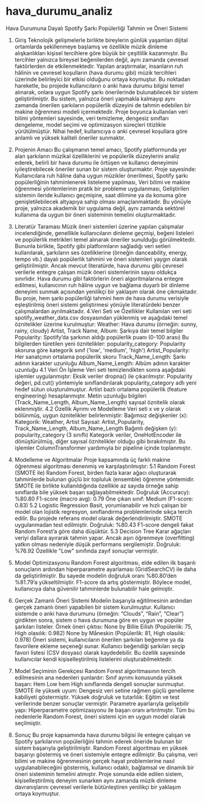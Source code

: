 # hava_durumu_analiz
Hava Durumuna Dayalı Spotify Şarkı Popülerliği Tahmin ve Öneri Sistemi
1. Giriş
Teknolojik gelişmelerle birlikte bireylerin günlük yaşamları dijital ortamlarda şekillenmeye başlamış ve özellikle müzik dinleme alışkanlıkları kişisel tercihlere göre büyük bir çeşitlilik kazanmıştır. Bu tercihler yalnızca bireysel beğenilerden değil, aynı zamanda çevresel faktörlerden de etkilenmektedir. Yapılan araştırmalar, insanların ruh hâlinin ve çevresel koşulların (hava durumu gibi) müzik tercihleri üzerinde belirleyici bir etkisi olduğunu ortaya koymuştur. Bu noktadan hareketle, bu projede kullanıcıların o anki hava durumu bilgisi temel alınarak, onlara uygun Spotify şarkı önerilerinde bulunabilecek bir sistem geliştirilmiştir. Bu sistem, yalnızca öneri yapmakla kalmayıp aynı zamanda önerilen şarkıların popülerlik düzeyini de tahmin edebilen bir makine öğrenmesi modeli içermektedir. Proje boyunca kullanılan veri bilimi yöntemleri sayesinde, veri temizleme, dengesiz sınıfları dengeleme, model seçimi ve optimizasyon süreçleri titizlikle yürütülmüştür. Nihai hedef, kullanıcıya o anki çevresel koşullara göre anlamlı ve yüksek kaliteli öneriler sunmaktır.
2. Projenin Amacı
Bu çalışmanın temel amacı, Spotify platformunda yer alan şarkıların müzikal özelliklerini ve popülerlik düzeylerini analiz ederek, belirli bir hava durumu ile örtüşen ve kullanıcı deneyimini iyileştirebilecek öneriler sunan bir sistem oluşturmaktır.
Proje sayesinde:
Kullanıcılara ruh hâline daha uygun müzikler önerilmesi,
Spotify şarkı popülerliğinin tahminlenerek listeleme yapılması,
Veri bilimi ve makine öğrenmesi yöntemlerinin pratik bir probleme uygulanması,
Geliştirilen sistemin ileride kullanıcı geçmişine, saat dilimine ya da konuma göre genişletilebilecek altyapıya sahip olması amaçlanmaktadır.
Bu yönüyle proje, yalnızca akademik bir uygulama değil, aynı zamanda sektörel kullanıma da uygun bir öneri sisteminin temelini oluşturmaktadır.

3. Literatür Taraması
Müzik öneri sistemleri üzerine yapılan çalışmalar incelendiğinde, genellikle kullanıcıların dinleme geçmişi, beğeni listeleri ve popülerlik metrikleri temel alınarak öneriler sunulduğu görülmektedir. Bununla birlikte, Spotify gibi platformların sağladığı veri setleri kullanılarak, şarkıların ses özelliklerine (örneğin danceability, energy, tempo vb.) dayalı popülerlik tahmini ve öneri sistemleri yaygın olarak geliştirilmiştir. Ancak mevcut literatürde, hava durumu gibi çevresel verilerle entegre çalışan müzik öneri sistemlerinin sayısı oldukça sınırlıdır. Hava durumu gibi faktörlerin öneri algoritmalarına entegre edilmesi, kullanıcının ruh hâline uygun ve bağlama duyarlı bir dinleme deneyimi sunmak açısından yenilikçi bir yaklaşım olarak öne çıkmaktadır. Bu proje, hem şarkı popülerliği tahmini hem de hava durumu verisiyle eşleştirilmiş öneri sistemi geliştirmesi yönüyle literatürdeki benzer çalışmalardan ayrılmaktadır.
4.Veri Seti ve Özellikler
Kullanılan veri seti spotify_weather_data.csv dosyasından yüklenmiş ve aşağıdaki temel öznitelikler üzerine kurulmuştur:
Weather: Hava durumu (örneğin: sunny, rainy, cloudy)
Artist, Track Name, Album: Şarkıya dair temel bilgiler
Popularity: Spotify’da şarkının aldığı popülerlik puanı (0-100 arası)
Bu bilgilerden türetilen yeni öznitelikler:
popularity_category: Popularity skoruna göre kategorik sınıf ('low', 'medium', 'high')
Artist_Popularity: Her sanatçının ortalama popülerlik skoru
Track_Name_Length: Şarkı adının karakter uzunluğu
Album_Name_Length: Albüm adının karakter uzunluğu
4.1 Veri Ön İşleme
Veri seti temizlendikten sonra aşağıdaki işlemler uygulanmıştır:
Eksik veriler dropna() ile çıkarılmıştır.
Popularity değeri, pd.cut() yöntemiyle sınıflandırılarak popularity_category adlı yeni hedef sütun oluşturulmuştur.
Artist bazlı ortalama popülerlik (feature engineering) hesaplanmıştır.
Metin uzunluğu bilgileri (Track_Name_Length, Album_Name_Length) sayısal öznitelik olarak eklenmiştir.
4.2 Özellik Ayrımı ve Modelleme
Veri seti x ve y olarak bölünmüş, uygun öznitelikler belirlenmiştir:
Bağımsız değişkenler (x):
Kategorik: Weather, Artist
Sayısal: Artist_Popularity, Track_Name_Length, Album_Name_Length
Bağımlı değişken (y):
popularity_category (3 sınıflı)
Kategorik veriler, OneHotEncoder ile dönüştürülmüş, diğer sayısal öznitelikler olduğu gibi bırakılmıştır. Bu işlemler ColumnTransformer yardımıyla bir pipeline içinde toplanmıştır.
5. Modelleme ve Algoritmalar
Proje kapsamında üç farklı makine öğrenmesi algoritması denenmiş ve karşılaştırılmıştır:
5.1 Random Forest (SMOTE ile)
Random Forest, birden fazla karar ağacı oluşturarak tahminlerde bulunan güçlü bir topluluk (ensemble) öğrenme yöntemidir. SMOTE ile birlikte kullanıldığında özellikle az sayıda örneğe sahip sınıflarda bile yüksek başarı sağlayabilmektedir.
Doğruluk (Accuracy): %80.80
F1-score (macro avg): 0.79
Öne çıkan sınıf: Medium (F1-score: 0.83)
5.2 Logistic Regression
Basit, yorumlanabilir ve hızlı çalışan bir model olan lojistik regresyon, sınıflandırma problemlerinde sıkça tercih edilir. Bu projede referans model olarak değerlendirilmiştir. SMOTE uygulanmadan test edilmiştir.
Doğruluk: %80.43
F1-score dengeli fakat Random Forest’a göre daha düşüktür.
5.3 Decision Tree
Karar ağaçları veriyi dallara ayırarak tahmin yapar. Ancak aşırı öğrenmeye (overfitting) yatkın olması nedeniyle düşük performans sergilemiştir.
Doğruluk: %76.92
Özellikle "Low" sınıfında zayıf sonuçlar vermiştir.
6. Model Optimizasyonu
Random Forest algoritması, elde edilen ilk başarılı sonuçların ardından hiperparametre ayarlaması (GridSearchCV) ile daha da geliştirilmiştir. Bu sayede modelin doğruluk oranı %80.80’den %81.79’a yükseltilmiştir. F1-score da artış göstermiştir. Böylece model, kullanıcıya daha güvenilir tahminlerde bulunabilir hale gelmiştir.
7. Gerçek Zamanlı Öneri Sistemi
Modelin başarıyla eğitilmesinin ardından gerçek zamanlı öneri yapabilen bir sistem kurulmuştur. Kullanıcı sistemde o anki hava durumunu (örneğin: “Clouds”, “Rain”, “Clear”) girdikten sonra, sistem o hava durumuna göre en uygun ve popüler şarkıları listeler.
Örnek öneri çıktısı:
None by Billie Eilish (Popülerlik: 75, High olasılık: 0.982)
None by Måneskin (Popülerlik: 81, High olasılık: 0.978)
Öneri sistemi, kullanıcıların önerilen şarkıları beğenme ya da favorilere ekleme seçeneği sunar. Kullanıcı beğendiği şarkıları seçip favori listesi (CSV dosyası) olarak kaydedebilir. Bu özellik sayesinde kullanıcılar kendi kişiselleştirilmiş listelerini oluşturabilmektedir.
8. Model Seçiminin Gerekçesi
Random Forest algoritmasının tercih edilmesinin ana nedenleri şunlardır:
Sınıf ayrımı konusunda yüksek başarı: Hem Low hem High sınıflarında dengeli sonuçlar sunmuştur.
SMOTE ile yüksek uyum: Dengesiz veri setine rağmen güçlü genelleme kabiliyeti göstermiştir.
Yüksek doğruluk ve tutarlılık: Eğitim ve test verilerinde benzer sonuçlar vermiştir.
Parametre ayarlarıyla gelişebilir yapı: Hiperparametre optimizasyonu ile başarı oranı artırılmıştır.
Tüm bu nedenlerle Random Forest, öneri sistemi için en uygun model olarak seçilmiştir.
9. Sonuç 
Bu proje kapsamında hava durumu bilgisi ile entegre çalışan ve Spotify şarkılarının popülerliğini tahmin ederek öneride bulunan bir sistem başarıyla geliştirilmiştir. Random Forest algoritması en yüksek başarıyı göstermiş ve öneri sistemiyle entegre edilmiştir.
Bu çalışma, veri bilimi ve makine öğrenmesinin gerçek hayat problemlerine nasıl uygulanabileceğini göstermiş, kullanıcı odaklı, bağlamsal ve dinamik bir öneri sisteminin temelini atmıştır. Proje sonunda elde edilen sistem, kişiselleştirilmiş deneyim sunarken aynı zamanda müzik dinleme davranışlarını çevresel verilerle bütünleştiren yenilikçi bir yaklaşım ortaya koymuştur.

